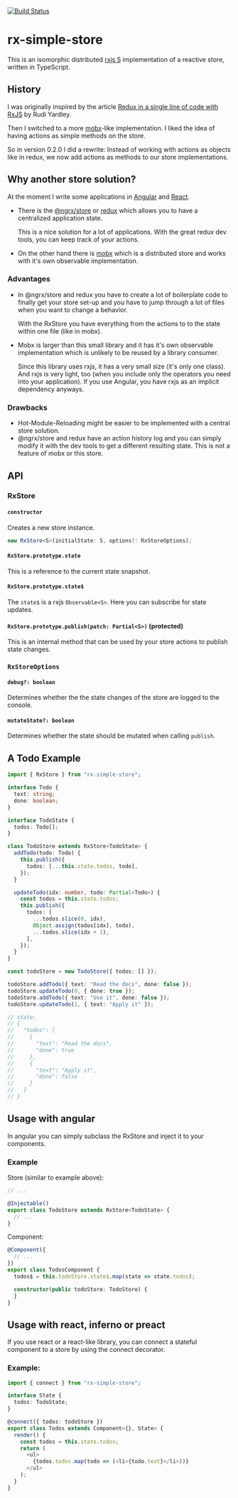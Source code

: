 [![Build Status](https://travis-ci.org/svi3c/rx-simple-store.svg?branch=master)](https://travis-ci.org/svi3c/rx-simple-store)

# rx-simple-store

This is an isomorphic distributed [rxjs 5](https://github.com/ReactiveX/RxJS) implementation of a reactive store, written in TypeScript.

## History

I was originally inspired by the article [Redux in a single line of code with RxJS](http://rudiyardley.com/redux-single-line-of-code-rxjs/) by Rudi Yardley.

Then I switched to a more [mobx](https://mobx.js.org/)-like implementation. I liked the idea of having actions as simple
methods on the store.

So in version 0.2.0 I did a rewrite:
Instead of working with actions as objects like in redux, we now add actions as methods to our store implementations.

## Why another store solution?

At the moment I write some applications in [Angular](https://angular.io/) and [React](https://facebook.github.io/react/).

* There is the [@ngrx/store](https://github.com/ngrx/store) or [redux](http://redux.js.org/docs/introduction/Motivation.html) which allows you to have a centralized application state.

  This is a nice solution for a lot of applications. With the great redux dev tools, you can keep track of your actions.

* On the other hand there is [mobx](https://mobx.js.org/) which is a distributed store and works with it's own observable implementation.

### Advantages

* In @ngrx/store and redux you have to create a lot of boilerplate code to finally get your store set-up and you have to jump through a lot of files when you want to change a behavior.

  With the RxStore you have everything from the actions to to the state within one file (like in mobx).

* Mobx is larger than this small library and it has it's own observable implementation which is unlikely to be reused by a library consumer.

  Since this library uses rxjs, it has a very small size (it's only one class).
  And rxjs is very light, too (when you include only the operators you need into your application).
  If you use Angular, you have rxjs as an implicit dependency anyways.

### Drawbacks

* Hot-Module-Reloading might be easier to be implemented with a central store solution.
* @ngrx/store and redux have an action history log and you can simply modify it with the dev tools to get a different resulting state. This is not a feature of mobx or this store.

## API

### RxStore

#### `constructor`

Creates a new store instance.
```ts
new RxStore<S>(initialState: S, options?: RxStoreOptions);
```

#### `RxStore.prototype.state`

This is a reference to the current state snapshot.

#### `RxStore.prototype.state$`

The `state$` is a rxjs `Observable<S>`. Here you can subscribe for state updates.

#### `RxStore.prototype.publish(patch: Partial<S>)` (protected)

This is an internal method that can be used by your store actions to publish state changes.

### `RxStoreOptions`

#### `debug?: boolean`

Determines whether the the state changes of the store are logged to the console.

#### `mutateState?: boolean`

Determines whether the state should be mutated when calling `publish`.

## A Todo Example

```ts
import { RxStore } from "rx-simple-store";

interface Todo {
  text: string;
  done: boolean;
}

interface TodoState {
  todos: Todo[];
}

class TodoStore extends RxStore<TodoState> {
  addTodo(todo: Todo) {
    this.publish({
      todos: [...this.state.todos, todo],
    });
  }

  updateTodo(idx: number, todo: Partial<Todo>) {
    const todos = this.state.todos;
    this.publish({
      todos: [
        ...todos.slice(0, idx),
        Object.assign(todos[idx], todo),
        ...todos.slice(idx + 1),
      ],
    });
  }
}

const todoStore = new TodoStore({ todos: [] });

todoStore.addTodo({ text: "Read the docs", done: false });
todoStore.updateTodo(0, { done: true });
todoStore.addTodo({ text: "Use it", done: false });
todoStore.updateTodo(1, { text: "Apply it" });

// state:
// ​​​​​{​​​​​
// ​​​​​  "todos": [​​​​​
// ​​​​​    {​​​​​
// ​​​​​      "text": "Read the docs",​​​​​
// ​​​​​      "done": true​​​​​
// ​​​​​    },​​​​​
// ​​​​​    {​​​​​
// ​​​​​      "text": "Apply it",​​​​​
// ​​​​​      "done": false​​​​​
// ​​​​​    }​
// ​​​​​  ]​​​​​
// ​​​​​}​​​
```

## Usage with angular

In angular you can simply subclass the RxStore and inject it to your components.

### Example

Store (similar to example above):
```ts
// ...

@Injectable()
export class TodoStore extends RxStore<TodoState> {
  // ...
}
```

Component:

```ts
@Component({
  // ...
})
export class TodosComponent {
  todos$ = this.todoStore.state$.map(state => state.todos);

  constructor(public todoStore: TodoStore) {
  }
}
```


## Usage with react, inferno or preact

If you use react or a react-like library, you can connect a stateful component to a store by using the connect decorator.

### Example:

```ts
import { connect } from "rx-simple-store";

interface State {
  todos: TodoState;
}

@connect({ todos: todoStore })
export class Todos extends Component<{}, State> {
  render() {
    const todos = this.state.todos;
    return (
      <ul>
        {todos.todos.map(todo => (<li>{todo.text}</li>))}
      </ul>
    );
  }
}
```
